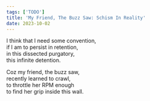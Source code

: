```yaml
---
tags: ['TODO']
title: 'My Friend, The Buzz Saw: Schism In Reality'
date: 2023-10-02
---
```


I think that I need some convention,  
if I am to persist in retention,  
in this dissected purgatory,  
this infinite detention.

Coz my friend, the buzz saw,  
recently learned to crawl,  
to throttle her RPM enough  
to find her grip inside this wall.
